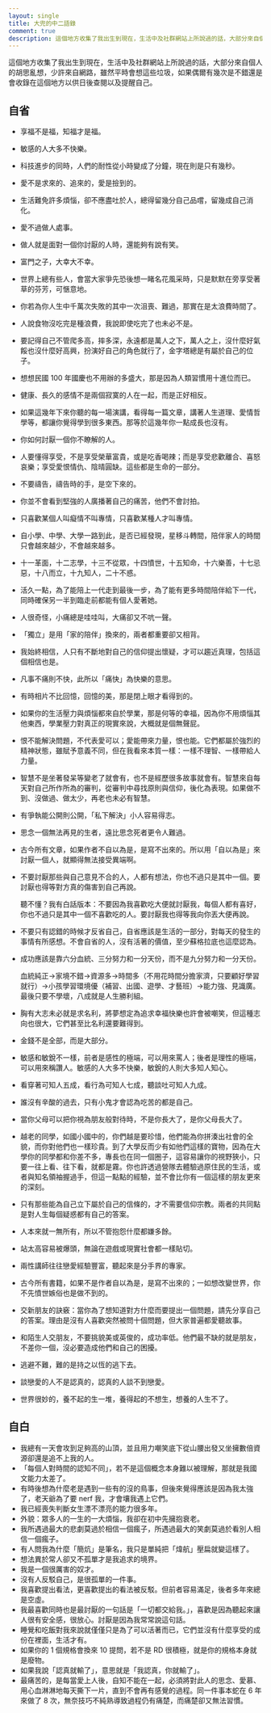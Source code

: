 ```yaml
---
layout: single
title: 大兜的中二語錄
comment: true
description: 這個地方收集了我出生到現在，生活中及社群網站上所說過的話，大部分來自個人的胡思亂想，少許來自網路，雖然平時會想這些垃圾，如果偶爾有幾次是不錯還是會收錄在這個地方以供日後查閱以及提醒自己。
---
```


這個地方收集了我出生到現在，生活中及社群網站上所說過的話，大部分來自個人的胡思亂想，少許來自網路，雖然平時會想這些垃圾，如果偶爾有幾次是不錯還是會收錄在這個地方以供日後查閱以及提醒自己。

## 自省

- 享福不是福，知福才是福。
- 敏感的人大多不快樂。
- 科技進步的同時，人們的耐性從小時變成了分鐘，現在則是只有幾秒。
- 愛不是求來的、追來的，愛是撿到的。
- 生活難免許多煩惱，卻不應盡吐於人，總得留幾分自己品嚐，留幾成自己消化。
- 愛不過做人處事。
- 做人就是面對一個你討厭的人時，還能夠有說有笑。
- 富門之子，大幸大不幸。
- 世界上總有些人，會當大家爭先恐後想一睹名花風采時，只是默默在旁享受著草的芬芳，可愜意地。
- 你若為你人生中千萬次失敗的其中一次沮喪、難過，那實在是太浪費時間了。
- 人說食物沒吃完是種浪費，我說即使吃完了也未必不是。
- 要記得自己不管爬多高，摔多深，永遠都是萬人之下，萬人之上，沒什麼好氣餒也沒什麼好高興，扮演好自己的角色就行了，金字塔總是有屬於自己的位子。
- 想想民國 100 年國慶也不用辦的多盛大，那是因為人類習慣用十進位而已。
- 健康、長久的感情不是兩個寂寞的人在一起，而是正好相反。
- 如果這幾年下來你聽的每一場演講，看得每一篇文章，講著人生道理、愛情哲學等，都讓你覺得學到很多東西。那等於這幾年你一點成長也沒有。
- 你如何討厭一個你不瞭解的人。
- 人要懂得享受，不是享受榮華富貴，或是吃香喝辣；而是享受悲歡離合、喜怒哀樂；享受愛恨情仇、陰晴圓缺。這些都是生命的一部分。
- 不要禱告，禱告時的手，是空下來的。
- 你並不會看到堅強的人廣播著自己的痛苦，他們不會討拍。
- 只喜歡某個人叫癡情不叫專情，只喜歡某種人才叫專情。
- 自小學、中學、大學一路到此，是否已經發現，星移斗轉間，陪伴家人的時間只會越來越少，不會越來越多。
- 十一革面，十二志學，十三不從眾，十四憤世，十五知命，十六樂善，十七忌惡，十八而立，十九知人，二十不惑。
- 活久一點，為了能陪上一代走到最後一步，為了能有更多時間陪伴給下一代，同時確保另一半到臨走前都能有個人愛著她。
- 人很奇怪，小痛總是哇哇叫，大痛卻又不吭一聲。
- 「獨立」是用「家的陪伴」換來的，兩者都重要卻又相背。
- 我始終相信，人只有不斷地對自己的信仰提出懷疑，才可以趨近真理，包括這個相信也是。
- 凡事不痛則不快，此所以「痛快」為快樂的意思。
- 有時相片不比回憶，回憶的美，那是閉上眼才看得到的。
- 如果你的生活壓力與煩惱都來自於學業，那是何等的幸福，因為你不用煩惱其他東西，學業壓力對真正的現實來說，大概就是個無聲屁。
- 恨不能解決問題，不代表愛可以；愛能帶來力量，恨也能。它們都屬於強烈的精神狀態，雖賦予意義不同，但在我看來本質一樣：一樣不理智、一樣帶給人力量。
- 智慧不是坐著發呆等變老了就會有，也不是經歷很多故事就會有。智慧來自每天對自己所作所為的審判，從審判中尋找原則與信仰，後化為表現。如果做不到、沒做過、做太少，再老也未必有智慧。
- 有爭執能公開則公開，「私下解決」小人容易得志。
- 思念一個無法再見的生者，遠比思念死者更令人難過。
- 古今所有文章，如果作者不自以為是，是寫不出來的。所以用「自以為是」來討厭一個人，就顯得無法接受異端啊。
- 不要討厭那些與自己意見不合的人，人都有想法，你也不過只是其中一個。要討厭也得等對方真的傷害到自己再說。

  聽不懂？我有白話版本：不要因為我喜歡吃大便就討厭我，每個人都有喜好，你也不過只是其中一個不喜歡吃的人。要討厭我也得等我向你丟大便再說。

- 不要只有認錯的時候才反省自己，自省應該是生活的一部分，對每天的發生的事情有所感想。不會自省的人，沒有活著的價值，至少蘇格拉底也這麼認為。
- 成功應該是靠六分血統、三分努力和一分天份，而不是九分努力和一分天份。

  血統純正→家境不錯→資源多→時間多（不用花時間分擔家濟，只要顧好學習就行）→小孩學習環境優（補習、出國、遊學、才藝班）→能力強、見識廣。
最後只要不學壞，八成就是人生勝利組。

- 胸有大志未必就是求名利，將夢想定為追求幸福快樂也許會被嘲笑，但這種志向也很大，它們甚至比名利還要難得到。
- 金錢不是全部，而是大部分。
- 敏感和敏銳不一樣，前者是感性的極端，可以用來罵人；後者是理性的極端，可以用來稱讚人。敏感的人大多不快樂，敏銳的人則大多知人知心。
- 看穿著可知人五成，看行為可知人七成，聽談吐可知人九成。
- 誰沒有辛酸的過去，只有小鬼才會認為吃苦的都是自己。
- 當你父母可以把你視為朋友般對待時，不是你長大了，是你父母長大了。
- 越老的同學，如國小國中的，你們越是要珍惜，他們能為你拼湊出社會的全貌，而你對他們也一樣珍貴。到了大學反而少有如他們這樣的寶物，因為在大學你的同學都和你差不多，專長也在同一個圈子，這容易讓你的視野狹小，只要一往上看、往下看，就都是霧。你也許透過營隊去體驗過原住民的生活，或者與知名領袖握過手，但這一點點的經驗，並不會比你有一個這樣的朋友更來的深刻。
- 只有那些能為自己立下屬於自己的信條的，才不需要信仰宗教。兩者的共同點是對人生每個疑惑都有自己的答案。
- 人本來就一無所有，所以不管抱怨什麼都嫌多餘。
- 站太高容易被爆頭，無論在遊戲或現實社會都一樣貼切。
- 兩性講師往往戀愛經驗豐富，聽起來是分手界的專家。
- 古今所有書籍，如果不是作者自以為是，是寫不出來的；一如想改變世界，你不先憤世嫉俗也是做不到的。
- 交新朋友的訣竅：當你為了想知道對方什麼而要提出一個問題，請先分享自己的答案。理由是沒有人喜歡突然被問十個問題，但大家普遍都愛聽故事。
- 和陌生人交朋友，不要挑貌美或英俊的，成功率低。他們最不缺的就是朋友，不差你一個，沒必要造成他們和自己的困擾。
- 逃避不難，難的是持之以恆的逃下去。
- 談戀愛的人不是認真的，認真的人談不到戀愛。
- 世界很妙的，養不起的生一堆，養得起的不想生，想養的人生不了。

## 自白

- 我總有一天會攻到足夠高的山頂，並且用力嘲笑底下從山腰出發又坐擁數倍資源卻還是追不上我的人。
- 「每個人對時間的認知不同」，若不是這個概念本身難以被理解，那就是我國文能力太差了。
- 有時後想為什麼老是遇到一些有的沒的鳥事，但後來覺得應該是因為我太強了，老天爺為了要 nerf 我，才會壤我遇上它們。
- 我已經喪失判斷女生漂不漂亮的能力很多年。
- 外貌：眾多人的一生的一大煩惱，我卻在初中先擁抱衰老。
- 我所遇過最大的悲劇莫過於相信一個瘋子，所遇過最大的笑劇莫過於看別人相信一個瘋子。
- 有人問我為什麼「簡炕」是筆名，我只是單純把「煒航」壓扁就變這樣了。
- 想法異於常人卻又不孤單才是我追求的境界。
- 我是一個很厲害的奴才。
- 沒有人反駁自己，是很孤單的一件事。
- 我喜歡提出看法，更喜歡提出的看法被反駁。但前者容易滿足，後者多年來總是空虛。
- 我最喜歡同時也是最討厭的一句話是「一切都交給我。」，喜歡是因為聽起來讓人很有安全感，很放心。討厭是因為我常常說這句話。
- 睡覺和吃飯對我來說就僅僅只是為了可以活著而已，它們並沒有什麼享受的成份在裡面，生活才有。
- 如果你的 1 個規格會換來 10 提問，若不是 RD 很積極，就是你的規格本身就是廢物。
- 如果我說「認真就輸了」，意思就是「我認真，你就輸了」。
- 最痛苦的，是每當愛上人後，自知不能在一起，必須將對此人的思念、愛慕、用心血淋淋地每天撕下一片，直到不會再有感覺的過程。同一件事本蛇在 6 年來做了 8 次，無奈技巧不純熟導致過程仍有痛楚，而痛楚卻又無法習慣。